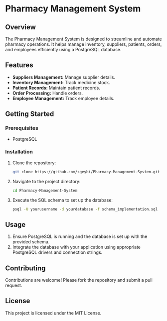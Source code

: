 # Pharmacy Management System

## Overview

The Pharmacy Management System is designed to streamline and automate pharmacy operations. It helps manage inventory, suppliers, patients, orders, and employees efficiently using a PostgreSQL database.

## Features

- **Suppliers Management:** Manage supplier details.
- **Inventory Management:** Track medicine stock.
- **Patient Records:** Maintain patient records.
- **Order Processing:** Handle orders.
- **Employee Management:** Track employee details.

## Getting Started

### Prerequisites

- PostgreSQL

### Installation

1. Clone the repository:
    ```sh
    git clone https://github.com/zgeybi/Pharmacy-Management-System.git
    ```
2. Navigate to the project directory:
    ```sh
    cd Pharmacy-Management-System
    ```
3. Execute the SQL schema to set up the database:
    ```sh
    psql -U yourusername -d yourdatabase -f schema_implementation.sql
    ```

## Usage

1. Ensure PostgreSQL is running and the database is set up with the provided schema.
2. Integrate the database with your application using appropriate PostgreSQL drivers and connection strings.

## Contributing

Contributions are welcome! Please fork the repository and submit a pull request.

## License

This project is licensed under the MIT License.
